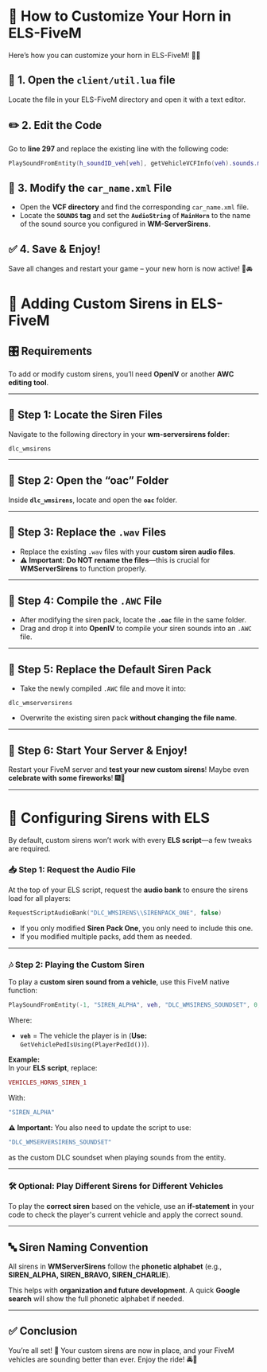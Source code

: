 # 🔧 How to Customize Your Horn in ELS-FiveM  

Here’s how you can customize your horn in ELS-FiveM! 🚗📢  

## 📂 1. Open the `client/util.lua` file  
Locate the file in your ELS-FiveM directory and open it with a text editor.  

## ✏️ 2. Edit the Code  
Go to **line 297** and replace the existing line with the following code:  

```lua
PlaySoundFromEntity(h_soundID_veh[veh], getVehicleVCFInfo(veh).sounds.mainHorn.audioString, veh, "DLC_WMSIRENS_SOUNDSET", 0, 0)
```

## 📁 3. Modify the `car_name.xml` File  
- Open the **VCF directory** and find the corresponding `car_name.xml` file.  
- Locate the **`SOUNDS` tag** and set the **`AudioString`** of **`MainHorn`** to the name of the sound source you configured in **WM-ServerSirens**.  

## ✅ 4. Save & Enjoy!  
Save all changes and restart your game – your new horn is now active! 🎉🚘  


# 🚨 Adding Custom Sirens in ELS-FiveM  

## 🎛️ Requirements  
To add or modify custom sirens, you’ll need **OpenIV** or another **AWC editing tool**.

---

## 📂 Step 1: Locate the Siren Files  
Navigate to the following directory in your **wm-serversirens folder**:  

```
dlc_wmsirens
```

---

## 📁 Step 2: Open the “oac” Folder  
Inside **`dlc_wmsirens`**, locate and open the **`oac`** folder.  

---

## 🎵 Step 3: Replace the `.wav` Files  
- Replace the existing `.wav` files with your **custom siren audio files**.  
- **⚠️ Important:** **Do NOT rename the files**—this is crucial for **WMServerSirens** to function properly.  

---

## 🔄 Step 4: Compile the `.AWC` File  
- After modifying the siren pack, locate the **`.oac`** file in the same folder.  
- Drag and drop it into **OpenIV** to compile your siren sounds into an `.AWC` file.  

---

## 🚀 Step 5: Replace the Default Siren Pack  
- Take the newly compiled `.AWC` file and move it into:  

```
dlc_wmserversirens
```

- Overwrite the existing siren pack **without changing the file name**.  

---

## 🏁 Step 6: Start Your Server & Enjoy!  
Restart your FiveM server and **test your new custom sirens**! Maybe even **celebrate with some fireworks**! 🎆🚓  

---

# 🔧 Configuring Sirens with ELS  
By default, custom sirens won’t work with every **ELS script**—a few tweaks are required.  

### 📥 Step 1: Request the Audio File  
At the top of your ELS script, request the **audio bank** to ensure the sirens load for all players:  

```lua
RequestScriptAudioBank("DLC_WMSIRENS\\SIRENPACK_ONE", false)
```

- If you only modified **Siren Pack One**, you only need to include this one.  
- If you modified multiple packs, add them as needed.  

---

### 🎶 Step 2: Playing the Custom Siren  
To play a **custom siren sound from a vehicle**, use this FiveM native function:  

```lua
PlaySoundFromEntity(-1, "SIREN_ALPHA", veh, "DLC_WMSIRENS_SOUNDSET", 0, 0)
```

Where:  
- **`veh`** = The vehicle the player is in (**Use:** `GetVehiclePedIsUsing(PlayerPedId())`).  

**Example:**  
In your **ELS script**, replace:  

```lua
VEHICLES_HORNS_SIREN_1
```

With:  

```lua
"SIREN_ALPHA"
```

**⚠️ Important:** You also need to update the script to use:  

```lua
"DLC_WMSERVERSIRENS_SOUNDSET"
```

as the custom DLC soundset when playing sounds from the entity.  

---

### 🛠️ Optional: Play Different Sirens for Different Vehicles  
To play the **correct siren** based on the vehicle, use an **if-statement** in your code to check the player's current vehicle and apply the correct sound.  

---

## 🔤 Siren Naming Convention  
All sirens in **WMServerSirens** follow the **phonetic alphabet** (e.g., **SIREN_ALPHA, SIREN_BRAVO, SIREN_CHARLIE**).  

This helps with **organization and future development**. A quick **Google search** will show the full phonetic alphabet if needed.  

---

## ✅ Conclusion  
You’re all set! 🎉 Your custom sirens are now in place, and your FiveM vehicles are sounding better than ever. Enjoy the ride! 🚔💨  
```
